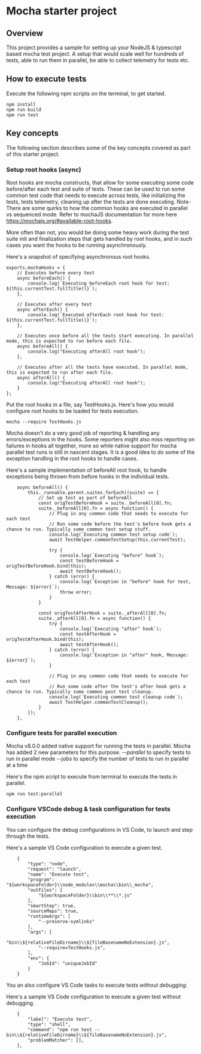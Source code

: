 # Mocha starter project

## Overview 
This project provides a sample for setting up your NodeJS & typescript based mocha test project. A setup that would scale well for hundreds of tests, able to run them in parallel, be able to collect telemetry for tests etc.

## How to execute tests
Execute the following npm scripts on the terminal, to get started.

```
npm install
npm run build
npm run test
```

## Key concepts
The following section describes some of the key concepts covered as part of this starter project. 

### Setup root hooks (async)
Root hooks are mocha constructs, that allow for some executing some code before/after each test and suite of tests. These can be used to run some common test code that needs to execute across tests, like initializing the tests, tests telemetry, cleaning up after the tests are done executing. Note- There are some quirks to how the common hooks are executed in parallel vs sequenced mode. Refer to mochaJS documentation for more here https://mochajs.org/#available-root-hooks.

More often than not, you would be doing some heavy work during the test suite init and finalization steps that gets handled by root hooks, and in such cases you want the hooks to be running asynchronously. 

Here's a snapshot of specifying asynchronous root hooks.

```
exports.mochaHooks = {
    // Executes before every test
    async beforeEach() {
        console.log(`Executing beforeEach root hook for test: ${this.currentTest.fullTitle()}`);
    },

    // Executes after every test
    async afterEach() {
        console.log(`Executed afterEach root hook for test: ${this.currentTest.fullTitle()}`);
    },

    // Executes once before all the tests start executing. In parallel mode, this is expected to run before each file.
    async beforeAll() {
        console.log("Executing afterAll root hook");
    },

    // Executes after all the tests have executed. In parallel mode, this is expected to run after each file.
    async afterAll() {
        console.log("Executing afterAll root hook");
    }
};
```

Put the root hooks in a file, say TestHooks.js. Here's how you would configure root hooks to be loaded for tests execution.

```
mocha --require TestHooks.js
```

Mocha doesn't do a very good job of reporting & handling any errors/exceptions in the hooks. Some reporters might also miss reporting on failures in hooks all together, more so while native support for mocha parallel test runs is still in nascent stages. It is a good idea to do some of the exception handling in the root hooks to handle cases. 

Here's a sample implementation of beforeAll root hook, to handle exceptions being thrown from before hooks in the individual tests.

```
    async beforeAll() {
        this._runnable.parent.suites.forEach((suite) => {
            // Set up test as part of beforeAll
            const origTestBeforeHook = suite._beforeAll[0].fn;
            suite._beforeAll[0].fn = async function() {
                // Plug in any common code that needs to execute for each test
                // Run some code before the test's before hook gets a chance to run. Typically some common test setup stuff.
                console.log(`Executing common test setup code`);
                await TestHelper.commonTestSetup(this.currentTest);

                try {
                    console.log(`Executing "before" hook`);
                    const testBeforeHook = origTestBeforeHook.bind(this);
                    await testBeforeHook();
                } catch (error) {
                    console.log(`Exception in "before" hook for test, Message: ${error}`);
                    throw error;
                }
            }

            const origTestAfterHook = suite._afterAll[0].fn;
            suite._afterAll[0].fn = async function() {
                try {
                    console.log(`Executing "after" hook`);
                    const testAfterHook = origTestAfterHook.bind(this);
                    await testAfterHook();
                } catch (error) {
                    console.log(`Exception in "after" hook, Message: ${error}`);
                }

                // Plug in any common code that needs to execute for each test
                // Run some code after the test's after hook gets a chance to run. Typically some common post test cleanup.
                console.log(`Executing common test cleanup code`);
                await TestHelper.commonTestCleanup();
            }
        });
    },

```

### Configure tests for parallel execution
Mocha v8.0.0 added native support for running the tests in parallel. Mocha has added 2 new parameters for this purpose. 
*--parallel*  to specify tests to run in parallel mode
*--jobs* to specify the number of tests to run in parallel at a time

Here's the npm script to execute from terminal to execute the tests in parallel.

```
npm run test:parallel
```

### Configure VSCode debug & task configuration for tests execution

You can configure the debug configurations in VS Code, to launch and step through the tests. 

Here's a sample VS Code configuration to execute a given test.

        {
            "type": "node",
            "request": "launch",
            "name": "Execute test",
            "program": "${workspaceFolder}\\node_modules\\mocha\\bin\\_mocha",
            "outFiles": [
                "${workspaceFolder}\\bin\\**\\*.js"
            ],
            "smartStep": true,
            "sourceMaps": true,
            "runtimeArgs": [
                "--preserve-symlinks"
            ],
            "args": [
                "bin\\${relativeFileDirname}\\${fileBasenameNoExtension}.js",
                "--require=TestHooks.js",
            ],
            "env": {
                "JobId": "uniqueJobId"
            }
        }

You an also configure VS Code tasks to execute tests *without debugging*. 

Here's a sample VS Code configuration to execute a given test without debugging.

        {
            "label": "Execute test",
            "type": "shell",
            "command": "npm run test -- bin\\${relativeFileDirname}\\${fileBasenameNoExtension}.js",
            "problemMatcher": [],
        },
